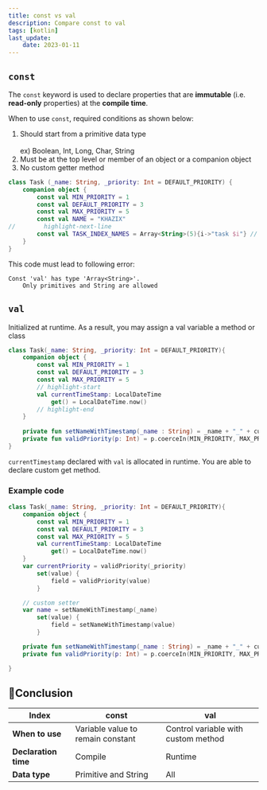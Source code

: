 ```yaml
---
title: const vs val
description: Compare const to val
tags: [kotlin]
last_update:
    date: 2023-01-11
---
```


## `const`
The `const` keyword is used to declare properties that are **immutable** (i.e. **read-only** properties) at the **compile time**.

When to use `const`, required conditions as shown below:
1. Should start from a primitive data type <br></br>
ex) Boolean, Int, Long, Char, String
2. Must be at the top level or member of an object or a companion object
3. No custom getter method


```kotlin
class Task (_name: String, _priority: Int = DEFAULT_PRIORITY) {
    companion object {
        const val MIN_PRIORITY = 1
        const val DEFAULT_PRIORITY = 3
        const val MAX_PRIORITY = 5
        const val NAME = "KHAZIX"
//        highlight-next-line
        const val TASK_INDEX_NAMES = Array<String>(5){i->"task $i"} // error occurs
    }
}
```
This code must lead to following error:
```text
Const 'val' has type 'Array<String>'. 
    Only primitives and String are allowed
```


## `val`
Initialized at runtime. As a result, you may assign a val variable a method or class

```kotlin
class Task(_name: String, _priority: Int = DEFAULT_PRIORITY){
    companion object {
        const val MIN_PRIORITY = 1
        const val DEFAULT_PRIORITY = 3
        const val MAX_PRIORITY = 5
        // highlight-start
        val currentTimeStamp: LocalDateTime
            get() = LocalDateTime.now()
        // highlight-end
    }
    
    private fun setNameWithTimestamp(_name : String) = _name + "_" + currentTimeStamp
    private fun validPriority(p: Int) = p.coerceIn(MIN_PRIORITY, MAX_PRIORITY)
}
```


`currentTimestamp` declared with `val` is allocated in runtime. You are able to declare custom get method.

### Example code
```kotlin
class Task(_name: String, _priority: Int = DEFAULT_PRIORITY){
    companion object {
        const val MIN_PRIORITY = 1
        const val DEFAULT_PRIORITY = 3
        const val MAX_PRIORITY = 5
        val currentTimeStamp: LocalDateTime
            get() = LocalDateTime.now()
    }
    var currentPriority = validPriority(_priority)
        set(value) {
            field = validPriority(value)
        }

    // custom setter
    var name = setNameWithTimestamp(_name)
        set(value) {
            field = setNameWithTimestamp(value)
        }

    private fun setNameWithTimestamp(_name : String) = _name + "_" + currentTimeStamp
    private fun validPriority(p: Int) = p.coerceIn(MIN_PRIORITY, MAX_PRIORITY)

}
```

## 📝Conclusion

| Index                | const                             | val                                 |
|----------------------|-----------------------------------|-------------------------------------|
| **When to use**      | Variable value to remain constant | Control variable with custom method |
| **Declaration time** | Compile                           | Runtime                             |
| **Data type**        | Primitive and String              | All                                 |

